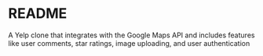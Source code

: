# README

A Yelp clone that integrates with the Google Maps API and includes features like user comments, star ratings, image uploading, and user authentication
